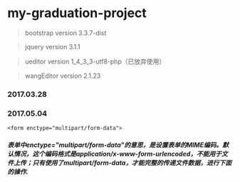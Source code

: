 # my-graduation-project

> bootstrap version 3.3.7-dist

> jquery version 3.1.1

> ueditor version 1_4_3_3-utf8-php（已放弃使用）

> wangEditor version 2.1.23

### 2017.03.28



### 2017.05.04
`<form enctype="multipart/form-data">`
##### 表单中enctype="multipart/form-data"的意思，是设置表单的MIME编码。默认情况，这个编码格式是application/x-www-form-urlencoded，不能用于文件上传；只有使用了multipart/form-data，才能完整的传递文件数据，进行下面的操作.
